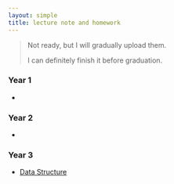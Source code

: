 ```yaml
---
layout: simple
title: lecture note and homework
---
```


> Not ready, but I will gradually upload them.
> 
> I can definitely finish it before graduation.

### Year 1

- 

### Year 2

- 
  

### Year 3

- [Data Structure](/study/year_3/data_structure/main)
